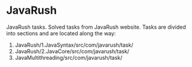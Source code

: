 # JavaRush
JavaRush tasks.
Solved tasks from JavaRush website. Tasks are divided into sections and are located along the way:
1. JavaRush/1.JavaSyntax/src/com/javarush/task/
2. JavaRush/2.JavaCore/src/com/javarush/task/
3. JavaMultithreading/src/com/javarush/task/